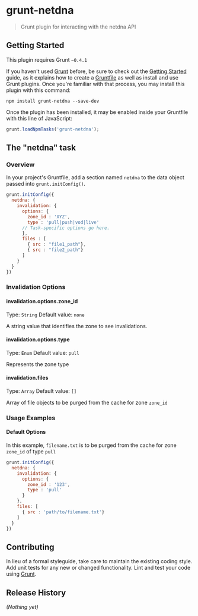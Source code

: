 # grunt-netdna

> Grunt plugin for interacting with the netdna API

## Getting Started
This plugin requires Grunt `~0.4.1`

If you haven't used [Grunt](http://gruntjs.com/) before, be sure to check out the [Getting Started](http://gruntjs.com/getting-started) guide, as it explains how to create a [Gruntfile](http://gruntjs.com/sample-gruntfile) as well as install and use Grunt plugins. Once you're familiar with that process, you may install this plugin with this command:

```shell
npm install grunt-netdna --save-dev
```

Once the plugin has been installed, it may be enabled inside your Gruntfile with this line of JavaScript:

```js
grunt.loadNpmTasks('grunt-netdna');
```

## The "netdna" task

### Overview
In your project's Gruntfile, add a section named `netdna` to the data object passed into `grunt.initConfig()`.

```js
grunt.initConfig({
  netdna: {
    invalidation: {
      options: {
        zone_id : 'XYZ',
        type : 'pull|push|vod|live'
      // Task-specific options go here.
      },
      files : [
        { src : "file1_path"},
        { src : "file2_path"}
      ]
    }
  }
})
```

### Invalidation Options

#### invalidation.options.zone_id
Type: `String`
Default value: `none`

A string value that identifies the zone to see invalidations.

#### invalidation.options.type
Type: `Enum`
Default value: `pull`

Represents the zone type

#### invalidation.files
Type: `Array`
Default value: `[]`

Array of file objects to be purged from the cache for zone `zone_id`

### Usage Examples

#### Default Options
In this example, `filename.txt` is to be purged from the cache for zone `zone_id` of type `pull`

```js
grunt.initConfig({
  netdna: {
    invalidation: {
      options: {
        zone_id : '123',
        type : 'pull'
      }
    },
    files: [
      { src : 'path/to/filename.txt'}
    ]
  }
})
```

## Contributing
In lieu of a formal styleguide, take care to maintain the existing coding style. Add unit tests for any new or changed functionality. Lint and test your code using [Grunt](http://gruntjs.com/).

## Release History
_(Nothing yet)_
